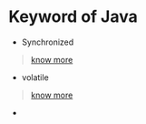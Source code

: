 # Keyword of Java

-  Synchronized

  > [know more](https://yichangkong.gitee.io/2020/08/10/Synchronized-in-Java/)

-  volatile

  > [know more](https://yichangkong.gitee.io/2020/05/26/Volatile-java%E5%85%B3%E9%94%AE%E5%AD%97/)

- 

